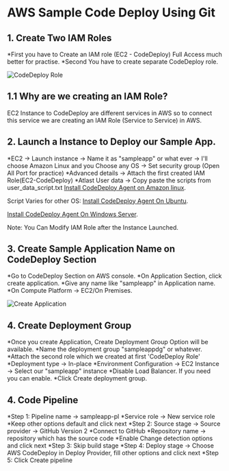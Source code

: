 # AWS Sample Code Deploy Using Git

## 1. Create Two IAM Roles
*First you have to Create an IAM role (EC2 - CodeDeploy) Full Access much better for practise.
*Second You have to create separate CodeDeploy role.

![CodeDeploy Role](https://ibb.co/92x21kk)

## 1.1 Why are we creating an IAM Role?

EC2 Instance to CodeDeploy are different services in AWS so to connect this service we are creating an IAM Role (Service to Service) in AWS.

## 2. Launch a Instance to Deploy our Sample App.

*EC2 -> Launch instance -> Name it as "sampleapp" or what ever -> I'll choose Amazon Linux and you Choose any OS -> Set security group (Open All Port for practice)
*Advanced details -> Attach the first created IAM Role(EC2-CodeDeploy)
*Atlast User data -> Copy paste the scripts from user_data_script.txt [Install CodeDeploy Agent on Amazon linux](https://docs.aws.amazon.com/codedeploy/latest/userguide/codedeploy-agent-operations-install-linux.html).

Script Varies for other OS:
[Install CodeDeploy Agent On Ubuntu](https://docs.aws.amazon.com/codedeploy/latest/userguide/codedeploy-agent-operations-install-ubuntu.html).

[Install CodeDeploy Agent On Windows Server](https://docs.aws.amazon.com/codedeploy/latest/userguide/codedeploy-agent-operations-install-windows.html).

Note: You Can Modify IAM Role after the Instance Launched.

## 3. Create Sample Application Name on CodeDeploy Section

*Go to CodeDeploy Section on AWS console.
*On Application Section, click create application.
*Give any name like "sampleapp" in Application name.
*On Compute Platform -> EC2/On Premises.

![Create Application](https://ibb.co/JqMnk37)

## 4. Create Deployment Group

*Once you create Application, Create Deployment Group Option will be available.
*Name the deployment group "sampleappdg" or whatever.
*Attach the second role which we created at first 'CodeDeploy Role'
*Deployment type -> In-place
*Environment Configuration -> EC2 Instance -> Select our "sampleapp" instance
*Disable Load Balancer. If you need you can enable.
*Click Create deployment group.

## 4. Code Pipeline
*Step 1: Pipeline name -> sampleapp-pl
  *Service role -> New service role
  *Keep other options default and click next
*Step 2: Source stage -> Source provider -> GitHub Version 2
  *Connect to GitHub
  *Repository name -> repository which has the source code
  *Enable Change detection options and click next
*Step 3: Skip build stage
*Step 4: Deploy stage -> Choose AWS CodeDeploy in Deploy Provider, fill other options and click next
*Step 5: Click Create pipeline